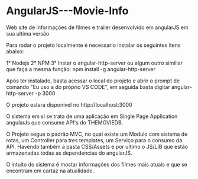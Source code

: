 # AngularJS---Movie-Info
Web site de informações de filmes e trailer desenvolvido em angularJS em sua ultima versão

Para rodar o projeto localmente é necessario instalar os seguintes itens abaixo:

1° Nodejs
2° NPM
3° Instar o angular-http-server ou algum outro similiar que faça a mesma função:
npm install -g angular-http-server

Após ter instalado, basta acessar o local do projeto e abrir o prompt de comando "Eu uso a do próprio VS CODE", em seguida
basta digitar angular-http-server -p 3000

O projeto estara disponivel no http://localhost:3000

O sistema em sí se trata de uma aplicação em Single Page Application angularJs que consume API's do THEMOVIEDB.

O Projeto segue o padrão MVC, no qual existe um Modulo com sistema de rotas, um Controller para tres templates, um Serviço para o consumo da API.
Havendo também a pasta CSS/Assets e por ultimo o JS/LIB que estão armazenadas todas as dependencias do angularJS.

O intuito do sistema é mostar informações dos filmes mais atuais e que se encontram em cartaz na atualidade.
